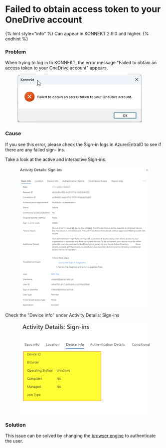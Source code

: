 # Failed to obtain access token to your OneDrive account

{% hint style="info" %}
Can appear in KONNEKT 2.9.0 and higher.
{% endhint %}

### Problem

When trying to log in to KONNEKT, the error message "Failed to obtain an access token to your OneDrive account" appears.

<figure><img src="../../../.gitbook/assets/image (52).png" alt=""><figcaption></figcaption></figure>

### Cause

If you see this error, please check the Sign-in logs in Azure/EntraID to see if there are any failed sign- ins.

Take a look at the active and interactive Sign-ins.

<figure><img src="../../../.gitbook/assets/image (53).png" alt=""><figcaption></figcaption></figure>

Check the "Device info" under Activity Details: Sign-ins

<figure><img src="../../../.gitbook/assets/image (54).png" alt=""><figcaption></figcaption></figure>

### Solution

This issue can be solved by changing the [browser engine](../../configuration/system-settings/authentication-browser-engine.md) to authenticate the user.

